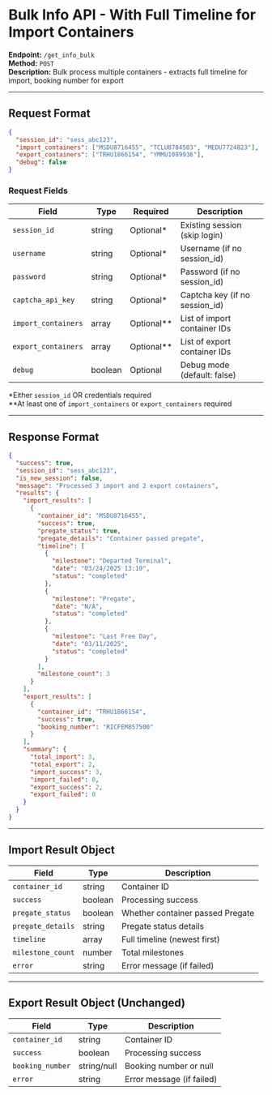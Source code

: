 # Bulk Info API - With Full Timeline for Import Containers

**Endpoint:** `/get_info_bulk`  
**Method:** `POST`  
**Description:** Bulk process multiple containers - extracts full timeline for import, booking number for export

---

## Request Format

```json
{
  "session_id": "sess_abc123",
  "import_containers": ["MSDU8716455", "TCLU8784503", "MEDU7724823"],
  "export_containers": ["TRHU1866154", "YMMU1089936"],
  "debug": false
}
```

### Request Fields

| Field | Type | Required | Description |
|-------|------|----------|-------------|
| `session_id` | string | Optional* | Existing session (skip login) |
| `username` | string | Optional* | Username (if no session_id) |
| `password` | string | Optional* | Password (if no session_id) |
| `captcha_api_key` | string | Optional* | Captcha key (if no session_id) |
| `import_containers` | array | Optional** | List of import container IDs |
| `export_containers` | array | Optional** | List of export container IDs |
| `debug` | boolean | Optional | Debug mode (default: false) |

*Either `session_id` OR credentials required  
**At least one of `import_containers` or `export_containers` required

---

## Response Format

```json
{
  "success": true,
  "session_id": "sess_abc123",
  "is_new_session": false,
  "message": "Processed 3 import and 2 export containers",
  "results": {
    "import_results": [
      {
        "container_id": "MSDU8716455",
        "success": true,
        "pregate_status": true,
        "pregate_details": "Container passed pregate",
        "timeline": [
          {
            "milestone": "Departed Terminal",
            "date": "03/24/2025 13:10",
            "status": "completed"
          },
          {
            "milestone": "Pregate",
            "date": "N/A",
            "status": "completed"
          },
          {
            "milestone": "Last Free Day",
            "date": "03/11/2025",
            "status": "completed"
          }
        ],
        "milestone_count": 3
      }
    ],
    "export_results": [
      {
        "container_id": "TRHU1866154",
        "success": true,
        "booking_number": "RICFEM857500"
      }
    ],
    "summary": {
      "total_import": 3,
      "total_export": 2,
      "import_success": 3,
      "import_failed": 0,
      "export_success": 2,
      "export_failed": 0
    }
  }
}
```

---

## Import Result Object

| Field | Type | Description |
|-------|------|-------------|
| `container_id` | string | Container ID |
| `success` | boolean | Processing success |
| `pregate_status` | boolean | Whether container passed Pregate |
| `pregate_details` | string | Pregate status details |
| `timeline` | array | Full timeline (newest first) |
| `milestone_count` | number | Total milestones |
| `error` | string | Error message (if failed) |

---

## Export Result Object (Unchanged)

| Field | Type | Description |
|-------|------|-------------|
| `container_id` | string | Container ID |
| `success` | boolean | Processing success |
| `booking_number` | string/null | Booking number or null |
| `error` | string | Error message (if failed) |

